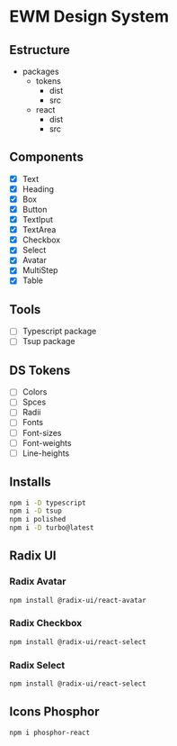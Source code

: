 # EWM Design System

## Estructure

- packages
  - tokens
    - dist
    - src
  - react
    - dist
    - src

## Components

- [x] Text
- [x] Heading
- [x] Box
- [x] Button
- [x] TextIput
- [x] TextArea
- [x] Checkbox
- [x] Select
- [x] Avatar
- [x] MultiStep
- [x] Table

## Tools

- [ ] Typescript package
- [ ] Tsup package

## DS Tokens

- [ ] Colors
- [ ] Spces
- [ ] Radii
- [ ] Fonts
- [ ] Font-sizes
- [ ] Font-weights
- [ ] Line-heights

## Installs

```bash
npm i -D typescript
npm i -D tsup
npm i polished
npm i -D turbo@latest
```

## Radix UI

### Radix Avatar

```bash
npm install @radix-ui/react-avatar
```

### Radix Checkbox

```bash
npm install @radix-ui/react-select
```

### Radix Select

```bash
npm install @radix-ui/react-select
```

## Icons Phosphor

```bash
npm i phosphor-react
```
